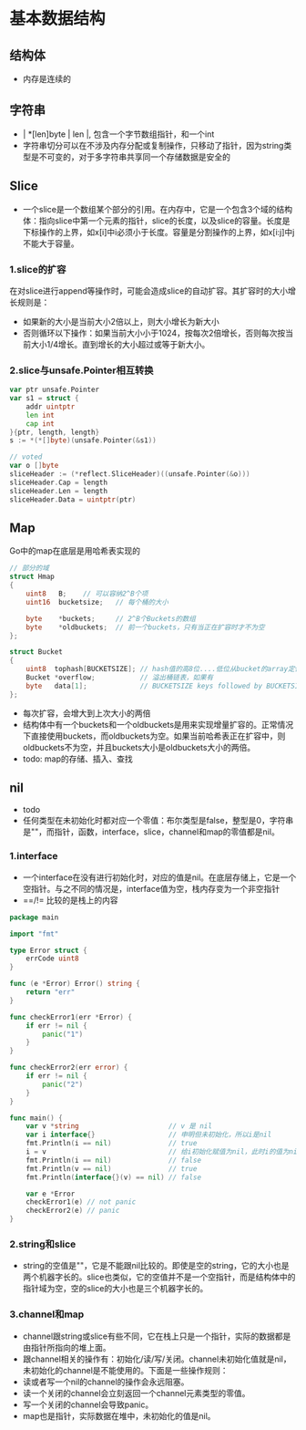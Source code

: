 # 基本数据结构

## 结构体

- 内存是连续的

## 字符串

- | *[len]byte | len |, 包含一个字节数组指针，和一个int
- 字符串切分可以在不涉及内存分配或复制操作，只移动了指针，因为string类型是不可变的，对于多字符串共享同一个存储数据是安全的

## Slice

- 一个slice是一个数组某个部分的引用。在内存中，它是一个包含3个域的结构体：指向slice中第一个元素的指针，slice的长度，以及slice的容量。长度是下标操作的上界，如x[i]中i必须小于长度。容量是分割操作的上界，如x[i:j]中j不能大于容量。

### 1.slice的扩容

在对slice进行append等操作时，可能会造成slice的自动扩容。其扩容时的大小增长规则是：
- 如果新的大小是当前大小2倍以上，则大小增长为新大小
- 否则循环以下操作：如果当前大小小于1024，按每次2倍增长，否则每次按当前大小1/4增长。直到增长的大小超过或等于新大小。

### 2.slice与unsafe.Pointer相互转换

```go
var ptr unsafe.Pointer
var s1 = struct {
    addr uintptr
    len int
    cap int
}{ptr, length, length}
s := *(*[]byte)(unsafe.Pointer(&s1))

// voted
var o []byte
sliceHeader := (*reflect.SliceHeader)((unsafe.Pointer(&o)))
sliceHeader.Cap = length
sliceHeader.Len = length
sliceHeader.Data = uintptr(ptr)
```

## Map

Go中的map在底层是用哈希表实现的

```go
// 部分的域
struct Hmap
{
    uint8   B;    // 可以容纳2^B个项
    uint16  bucketsize;   // 每个桶的大小

    byte    *buckets;     // 2^B个Buckets的数组
    byte    *oldbuckets;  // 前一个buckets，只有当正在扩容时才不为空
};

struct Bucket
{
    uint8  tophash[BUCKETSIZE]; // hash值的高8位....低位从bucket的array定位到bucket
    Bucket *overflow;           // 溢出桶链表，如果有
    byte   data[1];             // BUCKETSIZE keys followed by BUCKETSIZE values
};
```
- 每次扩容，会增大到上次大小的两倍
- 结构体中有一个buckets和一个oldbuckets是用来实现增量扩容的。正常情况下直接使用buckets，而oldbuckets为空。如果当前哈希表正在扩容中，则oldbuckets不为空，并且buckets大小是oldbuckets大小的两倍。
- todo: map的存储、插入、查找

## nil

- todo
- 任何类型在未初始化时都对应一个零值：布尔类型是false，整型是0，字符串是""，而指针，函数，interface，slice，channel和map的零值都是nil。

### 1.interface

- 一个interface在没有进行初始化时，对应的值是nil。在底层存储上，它是一个空指针。与之不同的情况是，interface值为空，栈内存变为一个非空指针
- ==/!= 比较的是栈上的内容

```go
package main

import "fmt"

type Error struct {
	errCode uint8
}

func (e *Error) Error() string {
	return "err"
}

func checkError1(err *Error) {
	if err != nil {
		panic("1")
	}
}

func checkError2(err error) {
	if err != nil {
		panic("2")
	}
}

func main() {
	var v *string                      // v 是 nil
	var i interface{}                  // 申明但未初始化，所以i是nil
	fmt.Println(i == nil)              // true
	i = v                              // 给i初始化赋值为nil，此时i的值为nil，但本身不为nil
	fmt.Println(i == nil)              // false
	fmt.Println(v == nil)              // true
	fmt.Println(interface{}(v) == nil) // false

	var e *Error
	checkError1(e) // not panic
	checkError2(e) // panic
}

```

### 2.string和slice

- string的空值是""，它是不能跟nil比较的。即使是空的string，它的大小也是两个机器字长的。slice也类似，它的空值并不是一个空指针，而是结构体中的指针域为空，空的slice的大小也是三个机器字长的。

### 3.channel和map

- channel跟string或slice有些不同，它在栈上只是一个指针，实际的数据都是由指针所指向的堆上面。
- 跟channel相关的操作有：初始化/读/写/关闭。channel未初始化值就是nil，未初始化的channel是不能使用的。下面是一些操作规则：
- 读或者写一个nil的channel的操作会永远阻塞。
- 读一个关闭的channel会立刻返回一个channel元素类型的零值。
- 写一个关闭的channel会导致panic。
- map也是指针，实际数据在堆中，未初始化的值是nil。